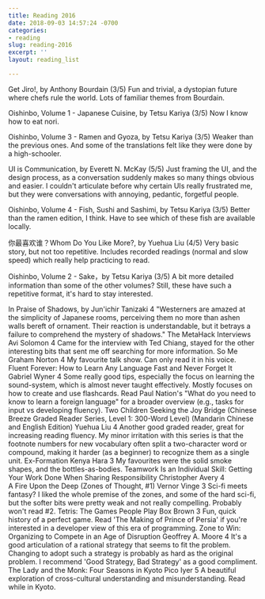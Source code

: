 ```yaml
---
title: Reading 2016
date: 2018-09-03 14:57:24 -0700
categories:
- reading
slug: reading-2016
excerpt: ''
layout: reading_list

---
```

Get Jiro!, by Anthony Bourdain (3/5)
Fun and trivial, a dystopian future where chefs rule the world. Lots of familiar themes from Bourdain.

Oishinbo, Volume 1 - Japanese Cuisine, by Tetsu Kariya (3/5)
Now I know how to eat nori.


Oishinbo, Volume 3 - Ramen and Gyoza, by Tetsu Kariya (3/5)
Weaker than the previous ones. And some of the translations felt like they were done by a high-schooler.

UI is Communication, by Everett N. McKay (5/5)
Just framing the UI, and the design process, as a conversation suddenly makes so many things obvious and easier. I couldn't articulate before why certain UIs really frustrated me, but they were conversations with annoying, pedantic, forgetful people.

Oishinbo, Volume 4 - Fish, Sushi and Sashimi, by Tetsu Kariya (3/5)
Better than the ramen edition, I think. Have to see which of these fish are available locally.

你最喜欢谁？Whom Do You Like More?, by Yuehua Liu (4/5)
Very basic story, but not too repetitive. Includes recorded readings (normal and slow speed) which really help practicing to read.

Oishinbo, Volume 2 - Sake，by Tetsu Kariya (3/5)
A bit more detailed information than some of the other volumes? Still, these have such a repetitive format, it's hard to stay interested.

In Praise of Shadows, by Jun'ichir Tanizaki	4	"Westerners are amazed at the simplicity of Japanese rooms, perceiving them no more than ashen walls bereft of ornament. Their reaction is understandable, but it betrays a failure to comprehend the mystery of shadows."
The MetaHack Interviews	Avi Solomon	4	Came for the interview with Ted Chiang, stayed for the other interesting bits that sent me off searching for more information.
So Me	Graham Norton	4	My favourite talk show. Can only read it in his voice.
Fluent Forever: How to Learn Any Language Fast and Never Forget It	Gabriel Wyner	4	Some really good tips, especially the focus on learning the sound-system, which is almost never taught effectively. Mostly focuses on how to create and use flashcards. Read Paul Nation's "What do you need to know to learn a foreign language" for a broader overview (e.g., tasks for input vs developing fluency).
Two Children Seeking the Joy Bridge (Chinese Breeze Graded Reader Series, Level 1: 300-Word Level) (Mandarin Chinese and English Edition)	Yuehua Liu	4	Another good graded reader, great for increasing reading fluency. My minor irritation with this series is that the footnote numbers for new vocabulary often split a two-character word or compound, making it harder (as a beginner) to recognize them as a single unit.
Ex-Formation	Kenya Hara	3	My favourites were the solid smoke shapes, and the bottles-as-bodies.
Teamwork Is an Individual Skill: Getting Your Work Done When Sharing Responsibility	Christopher Avery	4	
A Fire Upon the Deep (Zones of Thought, #1)	Vernor Vinge	3	Sci-fi meets fantasy? I liked the whole premise of the zones, and some of the hard sci-fi, but the softer bits were pretty weak and not really compelling. Probably won't read #2.
Tetris: The Games People Play	Box Brown	3	Fun, quick history of a perfect game. Read 'The Making of Prince of Persia' if you're interested in a developer view of this era of programming.
Zone to Win: Organizing to Compete in an Age of Disruption	Geoffrey A. Moore	4	It's a good articulation of a rational strategy that seems to fit the problem. Changing to adopt such a strategy is probably as hard as the original problem. I recommend 'Good Strategy, Bad Strategy' as a good compliment.
The Lady and the Monk: Four Seasons in Kyoto	Pico Iyer	5	A beautiful exploration of cross-cultural understanding and misunderstanding. Read while in Kyoto.
